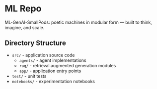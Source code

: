 # ML Repo

ML-GenAI-SmallPods: poetic machines in modular form — built to think, imagine, and scale.

## Directory Structure

- `src/` - application source code
  - `agents/` - agent implementations
  - `rag/` - retrieval augmented generation modules
  - `app/` - application entry points
- `test/` - unit tests
- `notebooks/` - experimentation notebooks

